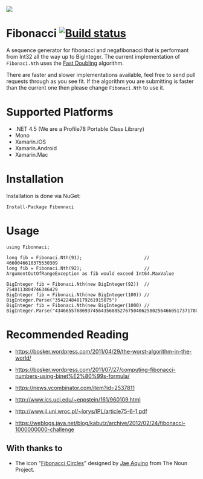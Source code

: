 ![](http://i.imgur.com/U1xuDOk.png)
# Fibonacci [![Build status](https://ci.appveyor.com/api/projects/status/jv08td6erbve1239?svg=true)](https://ci.appveyor.com/project/ghuntley/fibonacci)


A sequence generator for fibonacci and negafibonacci that is performant from Int32 all the way up to BigInteger. The current implementation
of ```Fibonaci.Nth``` uses the [Fast Doubling](http://www.m-hikari.com/imf-password2008/1-4-2008/ulutasIMF1-4-2008.pdf) algorithm.  

There are faster and slower implementations available, feel free to send pull requests through as you see fit. If the
algorithm you are submitting is faster than the current one then please change ```Fibonaci.Nth``` to use it.

# Supported Platforms

* .NET 4.5 (We are a Profile78 Portable Class Library)
* Mono
* Xamarin.iOS
* Xamarin.Android
* Xamarin.Mac

# Installation
Installation is done via NuGet:

	Install-Package Fibonnaci

# Usage

	using Fibonnaci;

    long fib = Fibonaci.Nth(91);                       // 4660046610375530309   
    long fib = Fibonaci.Nth(92);                       // ArgumentOutOfRangeException as fib would exceed Int64.MaxValue 

    BigInteger fib = Fibonaci.Nth(new BigInteger(92))  // 7540113804746346429
    BigInteger fib = Fibonaci.Nth(new BigInteger(100)) // BigInteger.Parse("354224848179261915075")
    BigInteger fib = Fibonaci.Nth(new BigInteger(1000) // BigInteger.Parse("43466557686937456435688527675040625802564660517371780402481729089536555417949051890403879840079255169295922593080322634775209689623239873322471161642996440906533187938298969649928516003704476137795166849228875"));


# Recommended Reading
* https://bosker.wordpress.com/2011/04/29/the-worst-algorithm-in-the-world/

* https://bosker.wordpress.com/2011/07/27/computing-fibonacci-numbers-using-binet%E2%80%99s-formula/

* https://news.ycombinator.com/item?id=2537811

* http://www.ics.uci.edu/~eppstein/161/960109.html

* http://www.ii.uni.wroc.pl/~lorys/IPL/article75-6-1.pdf

* https://weblogs.java.net/blog/kabutz/archive/2012/02/24/fibonacci-1000000000-challenge

## With thanks to
* The icon "<a href="http://thenounproject.com/term/fibonacci-circles/43316/" target="_blank">Fibonacci Circles</a>" designed by <a href="http://thenounproject.com/jaevernonaquino/" target="_blank">Jae Aquino</a> from The Noun Project.
